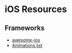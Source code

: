 # iOS Resources

## Frameworks

* [awesome-ios](https://github.com/vsouza/awesome-ios)
* [Animations list](https://github.com/alexander-gladyshev/awesome-ios-animation)
